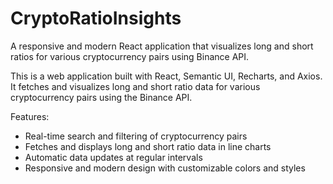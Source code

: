 # CryptoRatioInsights
A responsive and modern React application that visualizes long and short ratios for various cryptocurrency pairs using Binance API.

This is a web application built with React, Semantic UI, Recharts, and Axios. It fetches and visualizes long and short ratio data for various cryptocurrency pairs using the Binance API.

Features:

- Real-time search and filtering of cryptocurrency pairs
- Fetches and displays long and short ratio data in line charts
- Automatic data updates at regular intervals
- Responsive and modern design with customizable colors and styles
